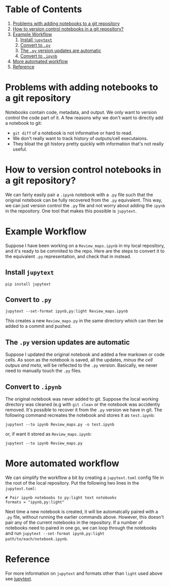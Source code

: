 
# Table of Contents

1.  [Problems with adding notebooks to a git repository](#orge9d1467)
2.  [How to version control notebooks in a git repository?](#orga6b9d6a)
3.  [Example Workflow](#org3545597)
    1.  [Install `jupytext`](#org70ee133)
    2.  [Convert to `.py`](#org4f2b3c0)
    3.  [The `.py` version updates are automatic](#org0783d28)
    4.  [Convert to `.ipynb`](#org8bf954b)
4.  [More automated workflow](#org4d427fd)
5.  [Reference](#orga7be89d)


<a id="orge9d1467"></a>

# Problems with adding notebooks to a git repository

Notebooks contain code, metadata, and output. We only want to version control the code part of it.
A few reasons why we don't want to directly add a notebook to git:

-   `git diff` of a notebook is not informative or hard to read.
-   We don't really want to track history of outputs/cell executaions.
-   They bloat the git history pretty quickly with information that's not really useful.


<a id="orga6b9d6a"></a>

# How to version control notebooks in a git repository?

We can fairly easily pair a `.ipynb` notebook with a `.py` file such that the original notebook can be fully recovered
from the `.py` equivalent. This way, we can just version control the `.py` file and not worry about adding the `ipynb` in the repository.
One tool that makes this possible is `jupytext`.


<a id="org3545597"></a>

# Example Workflow

Suppose I have been working on a `Review_maps.ipynb` in my local repository, and it's ready to be commited to the repo.
Here are the steps to convert it to the equivalent `.py` representation, and check that in instead.


<a id="org70ee133"></a>

## Install `jupytext`

    pip install jupytext


<a id="org4f2b3c0"></a>

## Convert to `.py`

    jupytext --set-format ipynb,py:light Review_maps.ipynb

This creates a new `Review_maps.py` in the same directory which can then be added to a commit and pushed.


<a id="org0783d28"></a>

## The `.py` version updates are automatic

Suppose I updated the original notebook and added a few markown or code cells. As soon as the notebook is saved,
all the updates, *minus the cell outpus and meta*, will be reflected to the `.py` version. Basically, we never need to manually touch the `.py` files.


<a id="org8bf954b"></a>

## Convert to `.ipynb`

The original notebook was never added to git. Suppose the local working directory was cleaned (e.g with `git clean` or the notebook was accidently removed.
It's possible to recover it from the `.py` version we have in git. The following command recreates the notebook and stores it as `test.ipynb`:

    jupytext --to ipynb Review_maps.py -o test.ipynb

or, if want it stored as `Review_maps.ipynb`:

    jupytext --to ipynb Review_maps.py


<a id="org4d427fd"></a>

# More automated workflow

We can simplify the workflow a bit by creating a `jupytext.toml` config file in the root of the local repository.
Put the following two lines in the `jupytext.toml`:

    # Pair ipynb notebooks to py:light text notebooks
    formats = "ipynb,py:light"

Next time a new notebook is created, it will be automatcally paired with a `.py` file, without running the earlier commands above.
However, this doesn't pair any of the current notebooks in the repository. If a number of notebooks need to paired in one go,
we can loop through the notebooks and run `jupytext --set-format ipynb,py:light path/to/each/notebook.ipynb`.


<a id="orga7be89d"></a>

# Reference

For more information on `jupytext` and formats other than `light` used above see [jupytext](https://jupytext.readthedocs.io/en/latest/index.html).

